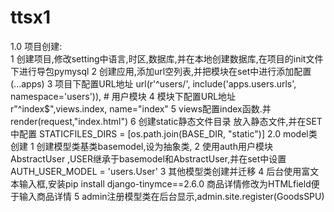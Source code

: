 # ttsx1
1.0 项目创建: <br>
        1 创建项目,修改setting中语言,时区,数据库,并在本地创建数据库,在项目的init文件下进行导包pymysql
        2 创建应用,添加url空列表,并把模块在set中进行添加配置(...apps)
        3 项目下配置URL地址    url(r'^users/', include('apps.users.urls', namespace='users')),      # 用户模块
        4 模块下配置URL地址   r"^index$",views.index, name="index"
        5 views配置index函数.并render(request,"index.html")
        6 创建static静态文件目录 放入静态文件,并在SET中配置 STATICFILES_DIRS = [os.path.join(BASE_DIR, "static")]
2.0 model类创建
        1 创建模型类基类basemodel,设为抽象类,
        2 使用auth用户模块AbstractUser ,USER继承于basemodel和AbstractUser,并在set中设置AUTH_USER_MODEL = 'users.User'
        3 其他模型类创建并迁移
        4 后台使用富文本输入框,安装pip install django-tinymce==2.6.0    商品详情修改为HTMLfield便于输入商品详情
        5 admin注册模型类在后台显示,admin.site.register(GoodsSPU)

